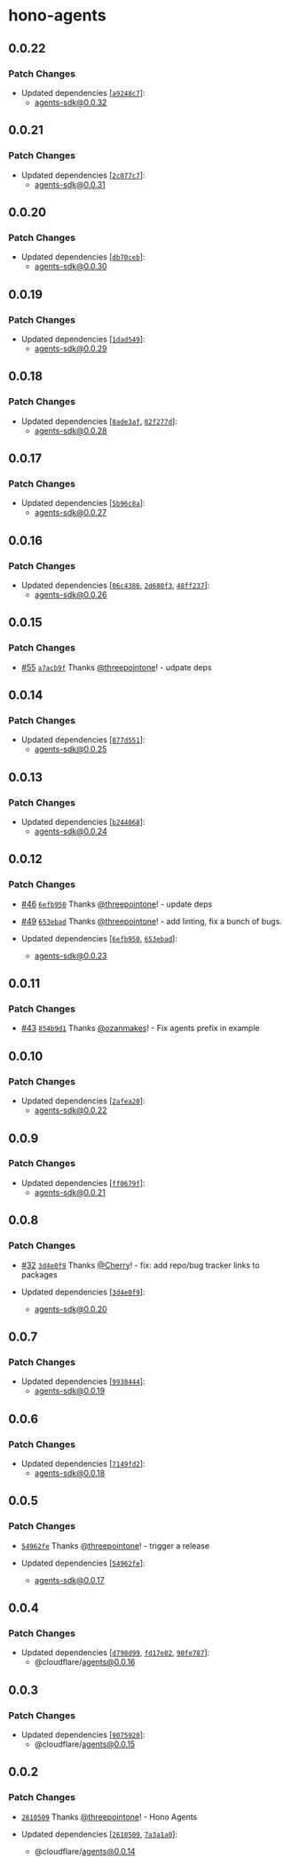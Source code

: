# hono-agents

## 0.0.22

### Patch Changes

- Updated dependencies [[`a9248c7`](https://github.com/cloudflare/agents/commit/a9248c74c3b7af2a0085d15f02712c243e870cc3)]:
  - agents-sdk@0.0.32

## 0.0.21

### Patch Changes

- Updated dependencies [[`2c077c7`](https://github.com/cloudflare/agents/commit/2c077c7e800d20679afe23a37b6bbbec87ed53ac)]:
  - agents-sdk@0.0.31

## 0.0.20

### Patch Changes

- Updated dependencies [[`db70ceb`](https://github.com/cloudflare/agents/commit/db70ceb22e8d27717ca13cbdcf9d6364a792d1ab)]:
  - agents-sdk@0.0.30

## 0.0.19

### Patch Changes

- Updated dependencies [[`1dad549`](https://github.com/cloudflare/agents/commit/1dad5492fbf7e07af76da83767b48af56c503763)]:
  - agents-sdk@0.0.29

## 0.0.18

### Patch Changes

- Updated dependencies [[`8ade3af`](https://github.com/cloudflare/agents/commit/8ade3af36d1b18636adfeb2491805e1368fba9d7), [`82f277d`](https://github.com/cloudflare/agents/commit/82f277d118b925af822e147240aa9918a5f3851e)]:
  - agents-sdk@0.0.28

## 0.0.17

### Patch Changes

- Updated dependencies [[`5b96c8a`](https://github.com/cloudflare/agents/commit/5b96c8a2cb26c683b34d41783eaced74216092e1)]:
  - agents-sdk@0.0.27

## 0.0.16

### Patch Changes

- Updated dependencies [[`06c4386`](https://github.com/cloudflare/agents/commit/06c438620873068499d757fb9fcef11c48c0e558), [`2d680f3`](https://github.com/cloudflare/agents/commit/2d680f3cccc200afdfe456e9432b645247fbce9a), [`48ff237`](https://github.com/cloudflare/agents/commit/48ff2376087c71e6e7316c85c86e7e0559d57222)]:
  - agents-sdk@0.0.26

## 0.0.15

### Patch Changes

- [#55](https://github.com/cloudflare/agents/pull/55) [`a7acb9f`](https://github.com/cloudflare/agents/commit/a7acb9f28c18dfe8734907dce0882719838e449f) Thanks [@threepointone](https://github.com/threepointone)! - udpate deps

## 0.0.14

### Patch Changes

- Updated dependencies [[`877d551`](https://github.com/cloudflare/agents/commit/877d55169a49a767b703e39e0032a4df6681709f)]:
  - agents-sdk@0.0.25

## 0.0.13

### Patch Changes

- Updated dependencies [[`b244068`](https://github.com/cloudflare/agents/commit/b244068c7266f048493b3796393cfa74bbbd9ec1)]:
  - agents-sdk@0.0.24

## 0.0.12

### Patch Changes

- [#46](https://github.com/cloudflare/agents/pull/46) [`6efb950`](https://github.com/cloudflare/agents/commit/6efb9502612189f4a6f06435fc908e65af65eb88) Thanks [@threepointone](https://github.com/threepointone)! - update deps

- [#49](https://github.com/cloudflare/agents/pull/49) [`653ebad`](https://github.com/cloudflare/agents/commit/653ebadcfd49b57595a6ecb010467d3810742b93) Thanks [@threepointone](https://github.com/threepointone)! - add linting, fix a bunch of bugs.

- Updated dependencies [[`6efb950`](https://github.com/cloudflare/agents/commit/6efb9502612189f4a6f06435fc908e65af65eb88), [`653ebad`](https://github.com/cloudflare/agents/commit/653ebadcfd49b57595a6ecb010467d3810742b93)]:
  - agents-sdk@0.0.23

## 0.0.11

### Patch Changes

- [#43](https://github.com/cloudflare/agents/pull/43) [`854b9d1`](https://github.com/cloudflare/agents/commit/854b9d16ec84e4c7c51601dc4f1d78dbaad36e6d) Thanks [@ozanmakes](https://github.com/ozanmakes)! - Fix agents prefix in example

## 0.0.10

### Patch Changes

- Updated dependencies [[`2afea20`](https://github.com/cloudflare/agents/commit/2afea2023d96204fbe6829c400c7a22baedbad2f)]:
  - agents-sdk@0.0.22

## 0.0.9

### Patch Changes

- Updated dependencies [[`ff0679f`](https://github.com/cloudflare/agents/commit/ff0679f638d377c8629a1fd2762c58045ec397b5)]:
  - agents-sdk@0.0.21

## 0.0.8

### Patch Changes

- [#32](https://github.com/cloudflare/agents/pull/32) [`3d4e0f9`](https://github.com/cloudflare/agents/commit/3d4e0f9db69303dd2f93de37b4f54fefacb18a33) Thanks [@Cherry](https://github.com/Cherry)! - fix: add repo/bug tracker links to packages

- Updated dependencies [[`3d4e0f9`](https://github.com/cloudflare/agents/commit/3d4e0f9db69303dd2f93de37b4f54fefacb18a33)]:
  - agents-sdk@0.0.20

## 0.0.7

### Patch Changes

- Updated dependencies [[`9938444`](https://github.com/cloudflare/agents/commit/9938444b0d8d1b4910fc50647ed223a22af564a4)]:
  - agents-sdk@0.0.19

## 0.0.6

### Patch Changes

- Updated dependencies [[`7149fd2`](https://github.com/cloudflare/agents/commit/7149fd27371cd13ae9814bb52f777c6ffc99af62)]:
  - agents-sdk@0.0.18

## 0.0.5

### Patch Changes

- [`54962fe`](https://github.com/cloudflare/agents/commit/54962fe37c09be752fb8d713827337986ad6343a) Thanks [@threepointone](https://github.com/threepointone)! - trigger a release

- Updated dependencies [[`54962fe`](https://github.com/cloudflare/agents/commit/54962fe37c09be752fb8d713827337986ad6343a)]:
  - agents-sdk@0.0.17

## 0.0.4

### Patch Changes

- Updated dependencies [[`d798d99`](https://github.com/cloudflare/agents/commit/d798d9959030337dce50602ab3fbd23586379e69), [`fd17e02`](https://github.com/cloudflare/agents/commit/fd17e021a2aacf8c55b2d2ad181589d5bce79893), [`90fe787`](https://github.com/cloudflare/agents/commit/90fe7878ff0be64a41023070cc77742e49ec542e)]:
  - @cloudflare/agents@0.0.16

## 0.0.3

### Patch Changes

- Updated dependencies [[`9075920`](https://github.com/cloudflare/agents/commit/9075920b732160ca7456ae394812a30f32c99f70)]:
  - @cloudflare/agents@0.0.15

## 0.0.2

### Patch Changes

- [`2610509`](https://github.com/cloudflare/agents/commit/26105091622cef2c2f8aae60d4e673587d142739) Thanks [@threepointone](https://github.com/threepointone)! - Hono Agents

- Updated dependencies [[`2610509`](https://github.com/cloudflare/agents/commit/26105091622cef2c2f8aae60d4e673587d142739), [`7a3a1a0`](https://github.com/cloudflare/agents/commit/7a3a1a049adfe3d125696ce65881d04eb0ebe8df)]:
  - @cloudflare/agents@0.0.14

